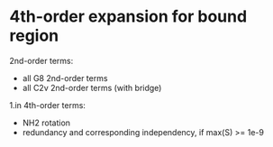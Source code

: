 # 4th-order expansion for bound region
2nd-order terms:
* all G8 2nd-order terms
* all C2v 2nd-order terms (with bridge)

1.in 4th-order terms:
* NH2 rotation
* redundancy and corresponding independency, if max(S) >= 1e-9
